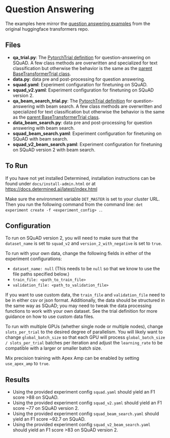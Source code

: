 # Question Answering
The examples here mirror the [question answering examples](https://github.com/huggingface/transformers/tree/master/examples/pytorch/question-answering) from the original huggingface transformers repo.

## Files
* **qa_trial.py**: The [PytorchTrial definition](https://docs.determined.ai/latest/reference/api/pytorch.html#pytorch-trial) for question-answering on SQuAD. A few class methods are overwritten and specialized for text classification but otherwise the behavior is the same as the [parent BaseTransformerTrial class](../model_hub/transformers/_trial.py).
* **data.py**: data pre and post-processing for question answering.
* **squad.yaml**: Experiment configuration for finetuning on SQuAD.
* **squad_v2.yaml**: Experiment configuration for finetuning on SQuAD version 2.
* **qa_beam_search_trial.py**: The [PytorchTrial definition](https://docs.determined.ai/latest/reference/api/pytorch.html#pytorch-trial) for question-answering with beam search. A few class methods are overwritten and specialized for text classification but otherwise the behavior is the same as the [parent BaseTransformerTrial class](../model_hub/transformers/_trial.py).
* **data_beam_search.py**: data pre and post-processing for question answering with beam search.
* **squad_beam_search.yaml**: Experiment configuration for finetuning on SQuAD with beam search.
* **squad_v2_beam_search.yaml**: Experiment configuration for finetuning on SQuAD version 2 with beam search.

## To Run
If you have not yet installed Determined, installation instructions can be found
under `docs/install-admin.html` or at https://docs.determined.ai/latest/index.html

Make sure the environment variable `DET_MASTER` is set to your cluster URL.
Then you run the following command from the command line: `det experiment create -f <experiment_config> .`. 

## Configuration
To run on SQuAD version 2, you will need to make sure that the `dataset_name` is set to `squad_v2` and
`version_2_with_negative` is set to `true`.  

To run with your own data, change the following fields in either of the experiment configurations:
* `dataset_name: null` (This needs to be `null` so that we know to use the file paths specified below.)
* `train_file: <path_to_train_file>`
* `validation_file: <path_to_validation_file>`

If you want to use custom data, the `train_file` and `validation_file` need to be in either csv or 
json format.   Additionally, the data should be structured in the same way as SQuAD; you may need to tweak the data processing
functions to work with your own dataset.  See the trial definition for more guidance on how to use custom data files.  

To run with multiple GPUs (whether single node or multiple nodes), change `slots_per_trial` to the desired
degree of parallelism.  You will likely want to change `global_batch_size` so that each GPU will
process `global_batch_size / slots_per_trial` batches per iteration and adjust the `learning_rate`
to be compatible with a larger or smaller batch size.  

Mix precision training with Apex Amp can be enabled by setting `use_apex_amp` to `true`.  

## Results
* Using the provided experiment config `squad.yaml` should yield an F1 score >88 on SQuAD.
* Using the provided experiment config `squad_v2.yaml` should yield an F1 score ~77 on SQuAD version 2.
* Using the provided experiment config `squad_beam_search.yaml` should yield an F1 score ~92.7 on SQuAD.
* Using the provided experiment config `squad_v2_beam_search.yaml` should yield an F1 score >83 on SQuAD version 2.



